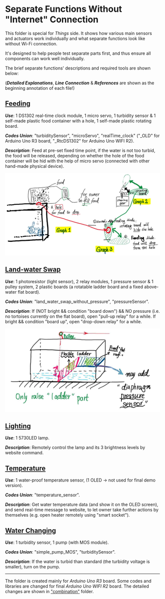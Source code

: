 # Separate Functions Without "Internet" Connection

This folder is special for *Things* side. It shows how various main sensors and actuators work individually and what separate functions look like without Wi-Fi connection.

It's designed to help people test separate parts first, and thus ensure all components can work well individually.

The brief separate functions' descriptions and required tools are shown below: 

(***Detailed Explanations***, ***Line Connection*** & ***References*** are shown as the beginning annotation of each file!)

## [Feeding](https://github.com/KathleenQ/tortoise-smart-home/tree/master/separate_function/_feeding)

***Use***: 1 DS1302 real-time clock module, 1 micro servo, 1 turbidity sensor & 1 self-made plastic food container with a hole, 1 self-made plastic rotating board.

***Codes Union***: "turbiditySensor", "microServo", "realTime_clock" ("_OLD" for Arduino Uno R3 board, "_RtcDS1302" for Arduino Uno WIFI R2).

***Description***: Feed at pre-set fixed time point, if the water is not too turbid, the food will be released, depending on whether the hole of the food container will be hid with the help of micro servo (connected with other hand-made physical device).

![Initial Feeding Idea](https://github.com/KathleenQ/tortoise-smart-home/blob/master/pictures/initial-feeding-idea.jpg)

## [Land-water Swap](https://github.com/KathleenQ/tortoise-smart-home/tree/master/separate_function/_land_water_swap)

***Use***: 1 photoresistor (light sensor), 2 relay modules, 1 pressure sensor & 1 pulley system, 2 plastic boards (a rotatable ladder board and a fixed above-water flat board).

***Codes Union***: "land_water_swap_without_pressure", "pressureSensor".

***Description***: If (NOT bright && condition "board down") && NO pressure (i.e. no tortoises currently on the flat board), open "pull-up relay" for a while. If bright && condition "board up", open "drop-down relay" for a while.

![Land-water Swap Idea](https://github.com/KathleenQ/tortoise-smart-home/blob/master/pictures/land-water-swap-idea.jpg)

## [Lighting](https://github.com/KathleenQ/tortoise-smart-home/tree/master/separate_function/_lighting)

***Use***: 1 5730LED lamp.

***Description***: Remotely control the lamp and its 3 brightness levels by website command.

## [Temperature](https://github.com/KathleenQ/tortoise-smart-home/tree/master/separate_function/_temperature)

***Use***: 1 water-proof temperature sensor, (1 OLED -> not used for final demo version).

***Codes Union***: "temperature_sensor".

***Description***: Get water temperature data (and show it on the OLED screen), and send real-time message to website, to let owner take further actions by themselves (e.g. open heater remotely using "smart socket").

## [Water Changing](https://github.com/KathleenQ/tortoise-smart-home/tree/master/separate_function/_water_changing)

***Use***: 1 turbidity sensor, 1 pump (with MOS module).

***Codes Union***: "simple_pump_MOS", "turbiditySensor".

***Description***: If the water is turbid than standard (the turbidity voltage is smaller), turn on the pump.

---

The folder is created mainly for *Arduino Uno R3* board. Some codes and libraries are changed for final *Arduino Uno WIFI R2* board. The detailed changes are shown in ["combination"](https://github.com/KathleenQ/tortoise-smart-home/tree/master/combination) folder.

